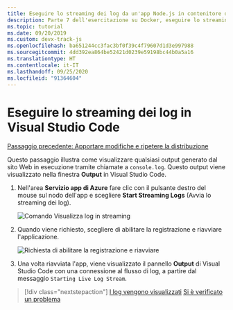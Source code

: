 ```yaml
---
title: Eseguire lo streaming dei log da un'app Node.js in contenitore da Visual Studio Code
description: Parte 7 dell'esercitazione su Docker, eseguire lo streaming dei log in Visual Studio Code
ms.topic: tutorial
ms.date: 09/20/2019
ms.custom: devx-track-js
ms.openlocfilehash: ba651244cc3fac3bf0f39c4f79607d1d3e997988
ms.sourcegitcommit: 4dd392ea864be52421d0239e59198bc44b0a5a16
ms.translationtype: HT
ms.contentlocale: it-IT
ms.lasthandoff: 09/25/2020
ms.locfileid: "91364604"
---
```

# <a name="stream-logs-into-visual-studio-code"></a>Eseguire lo streaming dei log in Visual Studio Code

[Passaggio precedente: Apportare modifiche e ripetere la distribuzione](tutorial-vscode-docker-node-06.md)

Questo passaggio illustra come visualizzare qualsiasi output generato dal sito Web in esecuzione tramite chiamate a `console.log`. Questo output viene visualizzato nella finestra **Output** in Visual Studio Code.

1. Nell'area **Servizio app di Azure** fare clic con il pulsante destro del mouse sul nodo dell'app e scegliere **Start Streaming Logs** (Avvia lo streaming dei log).

    ![Comando Visualizza log in streaming](media/deploy-containers/stream-logs-command.png)

1. Quando viene richiesto, scegliere di abilitare la registrazione e riavviare l'applicazione.

    ![Richiesta di abilitare la registrazione e riavviare](media/deploy-azure/enable-restart.png)

1. Una volta riavviata l'app, viene visualizzato il pannello **Output** di Visual Studio Code con una connessione al flusso di log, a partire dal messaggio `Starting Live Log Stream`.

> [!div class="nextstepaction"]
> [I log vengono visualizzati](tutorial-vscode-docker-node-08.md) [Si è verificato un problema](https://www.research.net/r/PWZWZ52?tutorial=node-deployment-docker-extension&step=tailing-logs)
